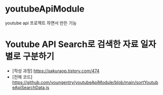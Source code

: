 # youtubeApiModule
 youtube api 프로젝트 하면서 만든 기능

# Youtube API Search로 검색한 자료 일자별로 구분하기
- [작성 과정] https://sakuraop.tistory.com/474
- [전체 코드] https://github.com/youngentry/youtubeApiModule/blob/main/sortYoutubeApiSearchData.js

